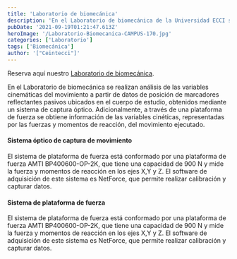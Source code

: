 ```yaml
---
title: 'Laboratorio de biomecánica'
description: 'En el Laboratorio de biomecánica de la Universidad ECCI se realizan análisis de las variables cinemáticas del movimiento. '
pubDate: '2021-09-19T01:21:47.613Z'
heroImage: '/Laboratorio-Biomecanica-CAMPUS-170.jpg'
categories: ['Laboratorio']
tags: ['Biomecánica']
author: '["Ceintecci"]'
---
```


Reserva aquí nuestro <a href="https://docs.google.com/forms/d/e/1FAIpQLSdLw8_Y-mmkYKFN9GwUPKRo8zwww9iEzSs5GDdiAbNjK08_mg/viewform" target="_blank">Laboratorio de biomecánica</a>.

En el Laboratorio de biomecánica se realizan análisis de las variables cinemáticas del movimiento a partir de datos de posición de marcadores reflectantes pasivos ubicados en el cuerpo de estudio, obtenidos mediante un sistema de captura óptico. Adicionalmente, a través de una plataforma de fuerza se obtiene información de las variables cinéticas, representadas por las fuerzas y momentos de reacción, del movimiento ejecutado.


<h4>Sistema óptico de captura de movimiento</h4>

El sistema de plataforma de fuerza está conformado por una plataforma de fuerza AMTI BP400600-OP-2K, que tiene una capacidad de 900 N y mide la fuerza y momentos de reacción en los ejes X,Y y Z. El software de adquisición de este 
sistema es NetForce, que permite realizar calibración y capturar datos. 

<h4>Sistema de plataforma de fuerza</h4>

El sistema de plataforma de fuerza está conformado por una plataforma de fuerza AMTI BP400600-OP-2K, que tiene una capacidad de 900 N y mide la fuerza y momentos de reacción en los ejes X,Y y Z. El software de adquisición de este sistema es NetForce, que permite realizar calibración y capturar datos. 
